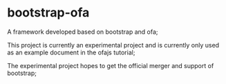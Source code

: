 # bootstrap-ofa

A framework developed based on bootstrap and ofa;

This project is currently an experimental project and is currently only used as an example document in the ofajs tutorial;

The experimental project hopes to get the official merger and support of bootstrap; 